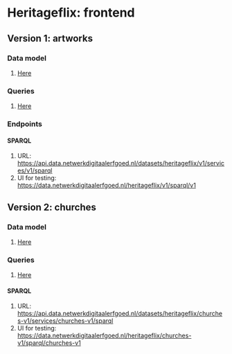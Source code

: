 # Heritageflix: frontend

## Version 1: artworks

### Data model

1. [Here](./v1/datamodel.md)

### Queries

1. [Here](./v1/queries)

### Endpoints

#### SPARQL

1. URL: https://api.data.netwerkdigitaalerfgoed.nl/datasets/heritageflix/v1/services/v1/sparql
1. UI for testing: https://data.netwerkdigitaalerfgoed.nl/heritageflix/v1/sparql/v1

## Version 2: churches

### Data model

1. [Here](./v2/datamodel.md)

### Queries

1. [Here](./v2/queries)

#### SPARQL

1. URL: https://api.data.netwerkdigitaalerfgoed.nl/datasets/heritageflix/churches-v1/services/churches-v1/sparql
1. UI for testing: https://data.netwerkdigitaalerfgoed.nl/heritageflix/churches-v1/sparql/churches-v1
